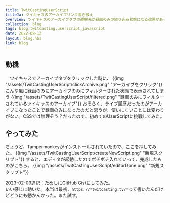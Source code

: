 ```yaml
---
title: TwitCastingUserScript
titleJa: ツイキャスのアーカイブリンク書き換え
overview: ツイキャスのアーカイブタブの遷移先が録画のみの絞り込み状態になる改悪があったので、戻した
collection: blog
tags: blog,twitcasting,userscript,javascript
date: 2022-09-12
layout: blog.hbs
link: blog
---
```


## 動機
　ツイキャスでアーカイブタブをクリックした時に、
{{img "/assets/TwitCastingUserScript/clickArchive.png" "アーカイブをクリック"}}
こんな風に録画のみにアーカイブのみにフィルターされた状態で表示されてしまう
{{img "/assets/TwitCastingUserScript/filtered.png" "録画のみにフィルターされているツイキャスのアーカイブ"}}
おそらく、ライブ履歴だったのがアーカイブになったことで録画のみになったのだと思うが、使いにくいことには変わりがない。CSSでは無理そう？だったので、初めてのUserScriptに挑戦してみた。

## やってみた
ちょうど、Tampermonkeyがインストールされていたので、ここを押してみた。
{{img "/assets/TwitCastingUserScript/createNewScript.png" "新規スクリプト"}}
すると、エディタが起動したのでポチポチ入れていって、完成したものがこちら。
{{img "/assets/TwitCastingUserScript/editorDone.png" "新規スクリプト"}}

<script src="https://gist.github.com/hiy0ko/7c3003ceae71d266ef2f0a66a36fbad6.js"></script>
2023-02-09追記：ためしにGitHub Gistにしてみた。  
いい感じに動いた。本当は最初、`https://*twitcasting.tv/*`って書いたんだけどどうにも動かんかった。また試す。
